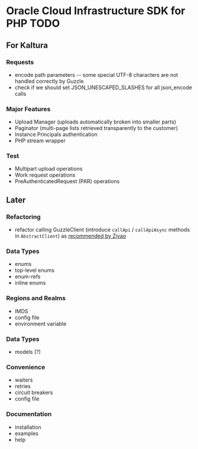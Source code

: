 # Oracle Cloud Infrastructure SDK for PHP TODO

## For Kaltura

### Requests
- encode path parameters -- some special UTF-8 characters are not handled correctly by Guzzle
- check if we should set JSON_UNESCAPED_SLASHES for all json_encode calls

### Major Features
- Upload Manager (uploads automatically broken into smaller parts)
- Paginator (multi-page lists retrieved transparently to the customer)
- Instance Principals authentication
- PHP stream wrapper

### Test
- Multipart upload operations
- Work request operations
- PreAuthenticatedRequest (PAR) operations

## Later

### Refactoring
- refactor calling GuzzleClient (introduce `callApi` / `callApiAsync` methods in `AbstractClient`) as [recommended by Ziyao](https://bitbucket.oci.oraclecorp.com/projects/SDK/repos/oci-php-sdk/pull-requests/12/overview)

### Data Types
- enums
- top-level enums
- enum-refs
- inline enums

### Regions and Realms
- IMDS
- config file
- environment variable

### Data Types
- models (?)

### Convenience
- waiters
- retries
- circuit breakers
- config file

### Documentation
- installation
- examples
- help
